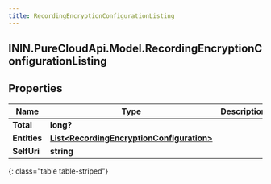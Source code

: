 ```yaml
---
title: RecordingEncryptionConfigurationListing
---
```

## ININ.PureCloudApi.Model.RecordingEncryptionConfigurationListing

## Properties

|Name | Type | Description | Notes|
|------------ | ------------- | ------------- | -------------|
| **Total** | **long?** |  | [optional] |
| **Entities** | [**List&lt;RecordingEncryptionConfiguration&gt;**](RecordingEncryptionConfiguration.html) |  | [optional] |
| **SelfUri** | **string** |  | [optional] |
{: class="table table-striped"}



